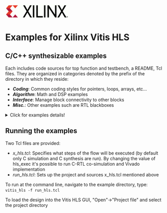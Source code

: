 <img src="./images/logo.gif" alt="logo" width="200"/>

# Examples for Xilinx Vitis HLS

## C/C++ synthesizable examples

Each includes code sources for top function and testbench, a README, Tcl files.  They are organized in categories denoted by the prefix of the directory in which they reside:
* **_Coding_**: Common coding styles for pointers, loops, arrays, etc...
* **_Algorithm_**: Math and DSP examples
* **_Interface_**: Manage block connectivity to other blocks
* **_Misc._**: Other examples such are RTL blackboxes
<details>
  <summary>Click for examples details!</summary>
  
  ## Coding
  1. Pointers
  2. Loops
     * Pipeline
     * Unroll
  ## Algorithm
  1. DSP
  2. Loops
     * Pipeline
     * Unroll
 ## Interface
  1. DSP
  2. Loops
     * Pipeline
     * Unroll
 ## Library
  1. DSP
  2. Loops
     * Pipeline
     * Unroll
</details>


## Running the examples
Two Tcl files are provided:
* _x_hls.tcl_: Specifies what steps of the flow will be executed (by default only C simulation and C synthesis are run).  By changing the value of hls_exec it's possible to run C-RTL co-simulation and Vivado implementation
* _run_hls.tcl_: Sets up the project and sources x_hls.tcl mentioned above

To run at the command line, navigate to the example directory, type:
`vitis_hls -f run_hls.tcl`

To load the design into the Vitis HLS GUI, "Open"->"Project file" and select the project directory
